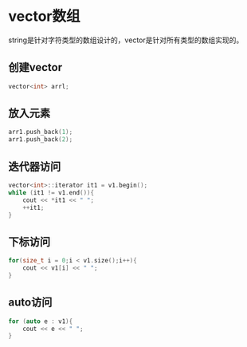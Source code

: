 # vector数组

 string是针对字符类型的数组设计的，vector是针对所有类型的数组实现的。

## 创建vector

```cpp
vector<int> arrl;
```

## 放入元素

```cpp
arr1.push_back(1);
arr1.push_back(2);
```

## 迭代器访问

```cpp
vector<int>::iterator it1 = v1.begin();
while (it1 != v1.end()){
    cout << *it1 << " ";
    ++it1;
}
```

## 下标访问

```cpp
for(size_t i = 0;i < v1.size();i++){
    cout << v1[i] << " ";
}
```

## auto访问
```cpp
for (auto e : v1){
    cout << e << " ";
}
```



